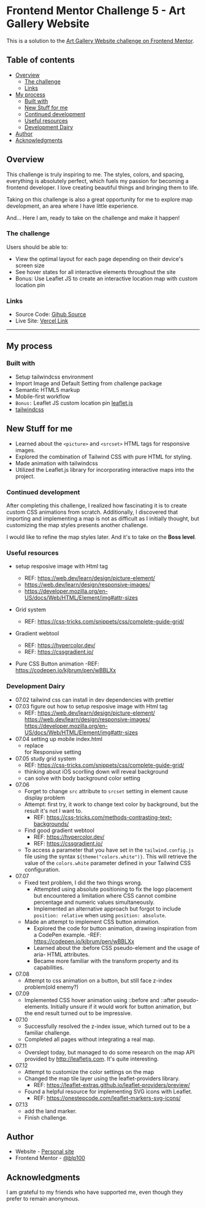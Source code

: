 # Frontend Mentor Challenge 5 - Art Gallery Website

This is a solution to the [Art Gallery Website challenge on Frontend Mentor](https://www.frontendmentor.io/challenges/art-gallery-website-yVdrZlxyA). 
## Table of contents
- [Overview](#overview)
  - [The challenge](#the-challenge)
  - [Links](#links)
- [My process](#my-process)
  - [Built with](#built-with)
  - [New Stuff for me](#new-stuff-for-me)
  - [Continued development](#continued-development)
  - [Useful resources](#useful-resources)
  - [Development Dairy](#development-dairy)
- [Author](#author)
- [Acknowledgments](#acknowledgments)
## Overview
This challenge is truly inspiring to me. The styles, colors, and spacing, everything is absolutely perfect, which fuels my passion for becoming a frontend developer. I love creating beautiful things and bringing them to life.

Taking on this challenge is also a great opportunity for me to explore map development, an area where I have little experience.

And... Here I am, ready to take on the challenge and make it happen! 

### The challenge
Users should be able to:
- View the optimal layout for each page depending on their device's screen size
- See hover states for all interactive elements throughout the site
- Bonus: Use Leaflet JS to create an interactive location map with custom location pin

### Links
- Source Code: [Gihub Source](https://github.com/blp100/art-gallery-website)
- Live Site: [Vercel Link](https://blp100.github.io/art-gallery-website/location.html)
---
## My process
### Built with
- Setup tailwindcss environment
- Import Image and Default Setting from challenge package
- Semantic HTML5 markup
- Mobile-first workflow
- `Bonus:` Leaflet JS custom location pin [leaflet.js](https://leafletjs.com/)
- [tailwindcss](https://tailwindcss.com//)

## New Stuff for me
- Learned about the `<picture>` and `<srcset>` HTML tags for responsive images.
- Explored the combination of Tailwind CSS with pure HTML for styling.
- Made animation with tailwindcss
- Utilized the Leaflet.js library for incorporating interactive maps into the project.

### Continued development
After completing this challenge, I realized how fascinating it is to create custom CSS animations from scratch. Additionally, I discovered that importing and implementing a map is not as difficult as I initially thought, but customizing the map styles presents another challenge.

I would like to refine the map styles later. And it's to take on the **Boss level**. 
### Useful resources
- setup resposive image with Html tag
    - REF: https://web.dev/learn/design/picture-element/
    - https://web.dev/learn/design/responsive-images/
    - https://developer.mozilla.org/en-US/docs/Web/HTML/Element/img#attr-sizes

- Grid system
    - REF: https://css-tricks.com/snippets/css/complete-guide-grid/

- Gradient webtool
    - REF: https://hypercolor.dev/
    - REF: https://cssgradient.io/

- Pure CSS Button animation
    -REF: https://codepen.io/kjbrum/pen/wBBLXx

### Development Dairy

- 07.02 tailwind css can install in dev dependencies with prettier
- 07.03 figure out how to setup resposive image with Html tag
    - REF: https://web.dev/learn/design/picture-element/
           https://web.dev/learn/design/responsive-images/
           https://developer.mozilla.org/en-US/docs/Web/HTML/Element/img#attr-sizes
- 07.04 setting up mobile index.html
    - <span styles="display: inline-block"></span> replace <br /> for Responsive setting
- 07.05 study grid system
    - REF: https://css-tricks.com/snippets/css/complete-guide-grid/
    - thinking about iOS scorlling down will reveal background
    - can solve with body background color setting
- 07.06
    - Forget to change `src` attribute to `srcset` setting in <picture> element cause display problem
    - Attempt: first try, it work to change text color by background, but the result it's not I want to.
        - REF: https://css-tricks.com/methods-contrasting-text-backgrounds/
    - Find good gradient webtool
        - REF: https://hypercolor.dev/
        - REF: https://cssgradient.io/
    - To access a parameter that you have set in the `tailwind.config.js` file using the syntax `${theme("colors.white")}`. This will retrieve the value of the `colors.white` parameter defined in your Tailwind CSS configuration.
- 07.07
    - Fixed text problem, I did the two things wrong.
        - Attempted using absolute positioning to fix the logo placement but encountered a limitation where CSS cannot combine percentage and numeric values simultaneously.
        - Implemented an alternative approach but forgot to include `position: relative` when using `position: absolute`.
    - Made an attempt to implement CSS button animation.
        - Explored the code for button animation, drawing inspiration from a CodePen example.
            -REF: https://codepen.io/kjbrum/pen/wBBLXx
        - Learned about the :before CSS pseudo-element and the usage of aria- HTML attributes.
        - Became more familiar with the transform property and its capabilities. 
- 07.08
    - Attempt to css animation on a button, but still face z-index problem(old enemy?)
- 07.09
    - Implemented CSS hover animation using ::before and ::after pseudo-elements. Initially unsure if it would work for button animation, but the end result turned out to be impressive. 
- 07.10 
    - Successfully resolved the z-index issue, which turned out to be a familiar challenge. 
    - Completed all pages without integrating a real map. 
- 07.11
    - Overslept today, but managed to do some research on the map API provided by http://leafletjs.com. It's quite interesting.
- 07.12
    - Attempt to customize the color settings on the map
    - Changed the map tile layer using the leaflet-providers library.
        - REF: https://leaflet-extras.github.io/leaflet-providers/preview/
    - Found a helpful resource for implementing SVG icons with Leaflet. 
        - REF: https://onestepcode.com/leaflet-markers-svg-icons/
- 07.13
    - add the land marker. 
    - Finish challenge.

## Author
- Website - [Personal site](https://po-cheng-yeh.vercel.app/)
- Frontend Mentor - [@blp100](https://www.frontendmentor.io/profile/blp100)
## Acknowledgments
I am grateful to my friends who have supported me, even though they prefer to remain anonymous.

